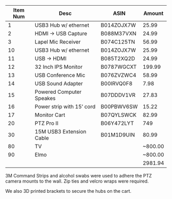 | Item Num | Desc | ASIN| Amount|
|-----|------|------|-----| 
| 1 | USB3 Hub w/ ethernet | B014ZOJX7W | 25.99 |
| 2 | HDMI → USB Capture | B088M37VXN | 24.99 |
| 3 | Lapel Mic Receiver | B074C125TN | 56.99 |
| 10 | USB3 Hub w/ ethernet | B014ZOJX7W | 25.99 |
| 11 | USB → HDMI | B085T2XQ2D | 24.99 |
| 12 | 32 Inch IPS Monitor | B0787WGCXT | 199.99 |
| 13 | USB Conference Mic | B076ZVZWC4 | 58.99 |
| 14 | USB Sound Adapter | B00IRVQ0F8 | 7.98 |
| 15 | Powered Computer Speakes | B07DDDV1VR | 27.83 |
| 16 | Power strip with 15’ cord | B00PBWV6SW | 15.22 |
| 17 | Monitor Cart | B07QYLSWCK | 82.99 |
| 20 | PTZ Pro II | B06Y472LYT | 749 |
| 30 | 15M USB3 Extension Cable | B01M1D9UIN | 80.99 |
| 80 | TV |  | ~800.00 |
| 90 | Elmo |  | ~800.00 |
|    |    |  | 2981.94 |

3M Command Strips and alcohol swabs were used to adhere the PTZ camera mounts to the wall.  Zip ties and velcro wraps were required.

We also 3D printed brackets to secure the hubs on the cart.
